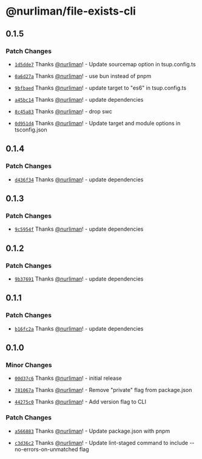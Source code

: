 # @nurliman/file-exists-cli

## 0.1.5

### Patch Changes

- [`1d5dde7`](https://github.com/nurliman/file-exists-cli/commit/1d5dde75ee7a4bf36bd2f42826ebc44d59bf1495) Thanks [@nurliman](https://github.com/nurliman)! - Update sourcemap option in tsup.config.ts

- [`0a6d27a`](https://github.com/nurliman/file-exists-cli/commit/0a6d27ae2947a77b1af197ee17e00fd72ba4abed) Thanks [@nurliman](https://github.com/nurliman)! - use bun instead of pnpm

- [`9bfbaed`](https://github.com/nurliman/file-exists-cli/commit/9bfbaedb20e48944763c4e19cc3f59a4a326c049) Thanks [@nurliman](https://github.com/nurliman)! - update target to "es6" in tsup.config.ts

- [`a45bc14`](https://github.com/nurliman/file-exists-cli/commit/a45bc14bdbaeefafbcaefd2aaa62d3f7b86a6b09) Thanks [@nurliman](https://github.com/nurliman)! - update dependencies

- [`8c45a83`](https://github.com/nurliman/file-exists-cli/commit/8c45a83db4fcd5f5a82d1e73ca1dc340f7be42c7) Thanks [@nurliman](https://github.com/nurliman)! - drop swc

- [`0d951d4`](https://github.com/nurliman/file-exists-cli/commit/0d951d4dcd84a98cf21e209c9af9d68c65058095) Thanks [@nurliman](https://github.com/nurliman)! - Update target and module options in tsconfig.json

## 0.1.4

### Patch Changes

- [`d436f34`](https://github.com/nurliman/file-exists-cli/commit/d436f343261c0cede09987c21bc7ef9d3b07c8a2) Thanks [@nurliman](https://github.com/nurliman)! - update dependencies

## 0.1.3

### Patch Changes

- [`9c5954f`](https://github.com/nurliman/file-exists-cli/commit/9c5954fca62703b373b2e9e1b789481e99129727) Thanks [@nurliman](https://github.com/nurliman)! - update dependencies

## 0.1.2

### Patch Changes

- [`9b37691`](https://github.com/nurliman/file-exists-cli/commit/9b37691036a6b7984d38c03f3984fccaac35400a) Thanks [@nurliman](https://github.com/nurliman)! - update dependencies

## 0.1.1

### Patch Changes

- [`b16fc2a`](https://github.com/nurliman/file-exists-cli/commit/b16fc2adef87778f77413f7fad98928f07be1256) Thanks [@nurliman](https://github.com/nurliman)! - update dependencies

## 0.1.0

### Minor Changes

- [`00d37c6`](https://github.com/nurliman/file-exists-cli/commit/00d37c60bbdf316de9be40c5d002be9fadc488c2) Thanks [@nurliman](https://github.com/nurliman)! - initial release

- [`781067a`](https://github.com/nurliman/file-exists-cli/commit/781067af44f4032d6425856ab75ac5beb40372bd) Thanks [@nurliman](https://github.com/nurliman)! - Remove "private" flag from package.json

- [`44275c0`](https://github.com/nurliman/file-exists-cli/commit/44275c0db210d955f80d3b1cf2d322ab5ac52195) Thanks [@nurliman](https://github.com/nurliman)! - Add version flag to CLI

### Patch Changes

- [`a566883`](https://github.com/nurliman/file-exists-cli/commit/a566883beec5e4de731a87171ab6bae31a3a32f1) Thanks [@nurliman](https://github.com/nurliman)! - Update package.json with pnpm

- [`c3d36c2`](https://github.com/nurliman/file-exists-cli/commit/c3d36c2d34b78b56c7ffd6d1884c750741573463) Thanks [@nurliman](https://github.com/nurliman)! - Update lint-staged command to include --no-errors-on-unmatched flag
